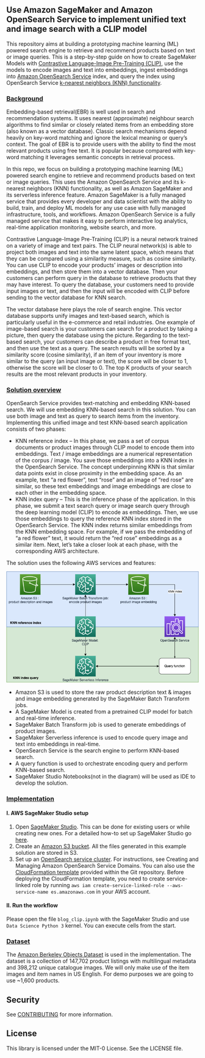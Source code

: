 ## Use Amazon SageMaker and Amazon OpenSearch Service to implement unified text and image search with a CLIP model 


This repository aims at building a prototyping machine learning (ML) powered search engine to retrieve and recommend products based on text or image queries. This is a step-by-step guide on how to create SageMaker Models with [Contrastive Language-Image Pre-Training (CLIP)](https://openai.com/blog/clip/), use the models to encode images and text into embeddings, ingest embeddings into [Amazon OpenSearch Service](https://aws.amazon.com/opensearch-service/) index, and query the index using OpenSearch Service [k-nearest neighbors (KNN) functionality](https://docs.aws.amazon.com/opensearch-service/latest/developerguide/knn.html).


### <ins> Background </ins>

Embedding-based retrieval(EBR) is well used in search and recommendation systems. It uses nearest (approximate) neighbour search algorithms to find similar or closely related items from an embedding store (also known as a vector database). Classic search mechanisms depend heavily on key-word matching and ignore the lexical meaning or query’s context. The goal of EBR is to provide users with the ability to find the most relevant products using free text. It is popular because compared with key-word matching it leverages semantic concepts in retrieval process. 

In this repo, we focus on building a prototyping machine learning (ML) powered search engine to retrieve and recommend products based on text or image queries. This uses the Amazon OpenSearch Service and its k-nearest neighbors (KNN) functionality, as well as Amazon SageMaker and its serverless inference feature. Amazon SageMaker is a fully managed service that provides every developer and data scientist with the ability to build, train, and deploy ML models for any use case with fully managed infrastructure, tools, and workflows. Amazon OpenSearch Service is a fully managed service that makes it easy to perform interactive log analytics, real-time application monitoring, website search, and more.

Contrastive Language-Image Pre-Training (CLIP) is a neural network trained on a variety of image and text pairs. The CLIP neural network(s) is able to project both images and text into the same latent space, which means that they can be compared using a similarity measure, such as cosine similarity. 
You can use CLIP to encode your products’ images or description into embeddings, and then store them into a vector database. Then your customers can perform query in the database to retrieve products that they may have interest. To query the database, your customers need to provide input images or text, and then the input will be encoded with CLIP before sending to the vector database for KNN search. 

The vector database here plays the role of search engine. This vector database supports unify images and text-based search, which is particularly useful in the e-commerce and retail industries. One example of image-based search is your customers can search for a product by taking a picture, then query the database using the picture. Regarding to the text-based search, your customers can describe a product in free format text, and then use the text as a query.  The search results will be sorted by a similarity score (cosine similarity), if an item of your inventory is more similar to the query (an input image or text), the score will be closer to 1, otherwise the score will be closer to 0.  The top K products of your search results are the most relevant products in your inventory. 


### <ins> Solution overview </ins>

OpenSearch Service provides text-matching and embedding KNN-based search. We will use embedding KNN-based search in this solution. You can use both image and text as query to search items from the inventory. Implementing this unified image and test KNN-based search application consists of two phases:
- KNN reference index – In this phase, we pass a set of corpus documents or product images through CLIP model to encode them into embeddings. Text / image embeddings are a numerical representation of the corpus / image. You save those embeddings into a KNN index in the OpenSearch Service. The concept underpinning KNN is that similar data points exist in close proximity in the embedding space. As an example, text “a red flower”, text “rose” and an image of “red rose” are similar, so these text embeddings and image embeddings are close to each other in the embedding space.
- KNN index query – This is the inference phase of the application. In this phase, we submit a text search query or image search query through the deep learning model (CLIP) to encode as embeddings. Then, we use those embeddings to query the reference KNN index stored in the OpenSearch Service. The KNN index returns similar embeddings from the KNN embedding space. For example, if we pass the embedding of “a red flower” text, it would return the “red rose” embeddings as a similar item.
Next, let’s take a closer look at each phase, with the corresponding AWS architecture.

The solution uses the following AWS services and features:

![alt text](pictures/blog.drawio.png)
- Amazon S3 is used to store the raw product description text & images and image embedding generated by the SageMaker Batch Transform jobs. 
- A SageMaker Model is created from a pretrained CLIP model for batch and real-time inference. 
- SageMaker Batch Transform job is used to generate embeddings of product images.  
- SageMaker Serverless inference is used to encode query image and text into embeddings in real-time. 
- OpenSearch Service is the search engine to perform KNN-based search. 
- A query function is used to orchestrate encoding query and perform KNN-based search.
- SageMaker Studio Notebooks(not in the diagram) will be used as IDE to develop the solution.

### <ins> Implementation </ins>

#### I. AWS SageMaker Studio setup

1.  Open [SageMaker Studio](https://docs.aws.amazon.com/sagemaker/latest/dg/studio.html). This can be done for existing users or while creating new ones. For a detailed how-to set up SageMaker Studio go [here](https://docs.aws.amazon.com/sagemaker/latest/dg/onboard-quick-start.html).
2. Create an [Amazon S3 bucket](https://docs.aws.amazon.com/AmazonS3/latest/userguide/create-bucket-overview.html). All the files generated in this example solution are stored in S3.
3. Set up an [OpenSearch service cluster](https://docs.aws.amazon.com/opensearch-service/latest/developerguide/createupdatedomains.html). For instructions, see Creating and Managing Amazon OpenSearch Service Domains. You can also use the [CloudFormation template](./opensearch.yml) provided within the Git repository. Before deploying the CloudFormation template, you need to create service-linked role by running `aws iam create-service-linked-role --aws-service-name es.amazonaws.com` in your AWS account.

#### II. Run the workflow

Please open the file `blog_clip.ipynb` with the SageMaker Studio and use `Data Science Python 3` kernel. You can execute cells from the start.

### <ins> Dataset </ins>

The [Amazon Berkeley Objects Dataset](https://registry.opendata.aws/amazon-berkeley-objects/) is used in the implementation. The dataset is a collection of 147,702 product listings with multilingual metadata and 398,212 unique catalogue images. We will only make use of the item images and item names in US English. For demo purposes we are going to use ~1,600 products.

## Security

See [CONTRIBUTING](CONTRIBUTING.md#security-issue-notifications) for more information.

## License

This library is licensed under the MIT-0 License. See the LICENSE file.

